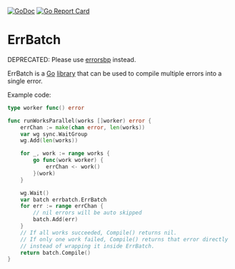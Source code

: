 [![GoDoc](https://godoc.org/github.com/fishy/errbatch?status.svg)](https://pkg.go.dev/github.com/fishy/errbatch)
[![Go Report Card](https://goreportcard.com/badge/github.com/fishy/errbatch)](https://goreportcard.com/report/github.com/fishy/errbatch)

# ErrBatch

DEPRECATED: Please use
[errorsbp](https://pkg.go.dev/github.com/reddit/baseplate.go/errorsbp)
instead.

ErrBatch is a [Go](https://golang.org)
[library](https://pkg.go.dev/github.com/fishy/errbatch) that can be used to
compile multiple errors into a single error.

Example code:

```go
type worker func() error

func runWorksParallel(works []worker) error {
	errChan := make(chan error, len(works))
	var wg sync.WaitGroup
	wg.Add(len(works))

	for _, work := range works {
		go func(work worker) {
			errChan <- work()
		}(work)
	}

	wg.Wait()
	var batch errbatch.ErrBatch
	for err := range errChan {
		// nil errors will be auto skipped
		batch.Add(err)
	}
	// If all works succeeded, Compile() returns nil.
	// If only one work failed, Compile() returns that error directly
	// instead of wrapping it inside ErrBatch.
	return batch.Compile()
}
```

